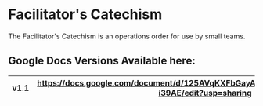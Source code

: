 # Facilitator's Catechism
The Facilitator's Catechism is an operations order for use by small teams.

## Google Docs Versions Available here:
| v1.1 | https://docs.google.com/document/d/125AVqKXFbGayAdoLzy_V86sQYxvt1cJPYiaUV-i39AE/edit?usp=sharing |
| --- | --- |
